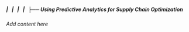 ##### |   |   |   |   ├── Using Predictive Analytics for Supply Chain Optimization

*Add content here*